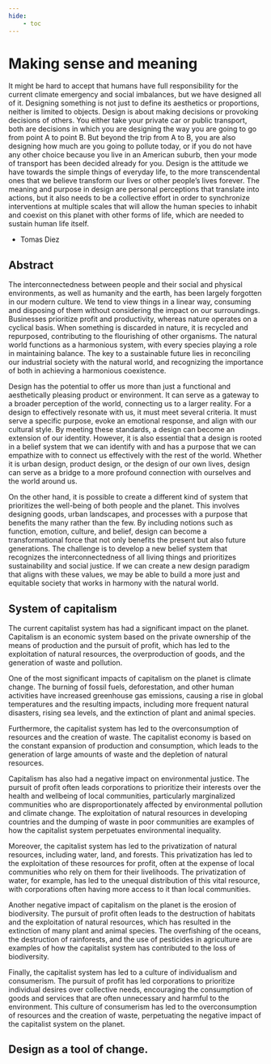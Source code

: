 ```yaml
---
hide:
    - toc
---
```

# **Making sense and meaning** 

It might be hard to accept that humans have full responsibility for the current climate emergency and social imbalances, but we have designed all of it. Designing something is not just to define its aesthetics or proportions, neither is limited to objects. Design is about making decisions or provoking decisions of others. You either take your private car or public transport, both are decisions in which you are designing the way you are going to go from point A to point B. But beyond the trip from A to B, you are also designing how much are you going to pollute today, or if you do not have any other choice because you live in an American suburb, then your mode of transport has been decided already for you. Design is the attitude we have towards the simple things of everyday life, to the more transcendental ones that we believe transform our lives or other people’s lives forever. The meaning and purpose in design are personal perceptions that translate into actions, but it also needs to be a collective effort in order to synchronize interventions at multiple scales that will allow the human species to inhabit and coexist on this planet with other forms of life, which are needed to sustain human life itself.

- Tomas Diez 

## Abstract 

The interconnectedness between people and their social and physical environments, as well as humanity and the earth, has been largely forgotten in our modern culture. We tend to view things in a linear way, consuming and disposing of them without considering the impact on our surroundings. Businesses prioritize profit and productivity, whereas nature operates on a cyclical basis. When something is discarded in nature, it is recycled and repurposed, contributing to the flourishing of other organisms. The natural world functions as a harmonious system, with every species playing a role in maintaining balance. The key to a sustainable future lies in reconciling our industrial society with the natural world, and recognizing the importance of both in achieving a harmonious coexistence.

Design has the potential to offer us more than just a functional and aesthetically pleasing product or environment. It can serve as a gateway to a broader perception of the world, connecting us to a larger reality. For a design to effectively resonate with us, it must meet several criteria. It must serve a specific purpose, evoke an emotional response, and align with our cultural style. By meeting these standards, a design can become an extension of our identity. However, it is also essential that a design is rooted in a belief system that we can identify with and has a purpose that we can empathize with to connect us effectively with the rest of the world. Whether it is urban design, product design, or the design of our own lives, design can serve as a bridge to a more profound connection with ourselves and the world around us.

On the other hand, it is possible to create a different kind of system that prioritizes the well-being of both people and the planet. This involves designing goods, urban landscapes, and processes with a purpose that benefits the many rather than the few. By including notions such as function, emotion, culture, and belief, design can become a transformational force that not only benefits the present but also future generations. The challenge is to develop a new belief system that recognizes the interconnectedness of all living things and prioritizes sustainability and social justice. If we can create a new design paradigm that aligns with these values, we may be able to build a more just and equitable society that works in harmony with the natural world.

## System of capitalism

The current capitalist system has had a significant impact on the planet. Capitalism is an economic system based on the private ownership of the means of production and the pursuit of profit, which has led to the exploitation of natural resources, the overproduction of goods, and the generation of waste and pollution.

One of the most significant impacts of capitalism on the planet is climate change. The burning of fossil fuels, deforestation, and other human activities have increased greenhouse gas emissions, causing a rise in global temperatures and the resulting impacts, including more frequent natural disasters, rising sea levels, and the extinction of plant and animal species.

Furthermore, the capitalist system has led to the overconsumption of resources and the creation of waste. The capitalist economy is based on the constant expansion of production and consumption, which leads to the generation of large amounts of waste and the depletion of natural resources. 

Capitalism has also had a negative impact on environmental justice. The pursuit of profit often leads corporations to prioritize their interests over the health and wellbeing of local communities, particularly marginalized communities who are disproportionately affected by environmental pollution and climate change. The exploitation of natural resources in developing countries and the dumping of waste in poor communities are examples of how the capitalist system perpetuates environmental inequality.

Moreover, the capitalist system has led to the privatization of natural resources, including water, land, and forests. This privatization has led to the exploitation of these resources for profit, often at the expense of local communities who rely on them for their livelihoods. The privatization of water, for example, has led to the unequal distribution of this vital resource, with corporations often having more access to it than local communities.

Another negative impact of capitalism on the planet is the erosion of biodiversity. The pursuit of profit often leads to the destruction of habitats and the exploitation of natural resources, which has resulted in the extinction of many plant and animal species. The overfishing of the oceans, the destruction of rainforests, and the use of pesticides in agriculture are examples of how the capitalist system has contributed to the loss of biodiversity.

Finally, the capitalist system has led to a culture of individualism and consumerism. The pursuit of profit has led corporations to prioritize individual desires over collective needs, encouraging the consumption of goods and services that are often unnecessary and harmful to the environment. This culture of consumerism has led to the overconsumption of resources and the creation of waste, perpetuating the negative impact of the capitalist system on the planet.

## Design as a tool of change.


